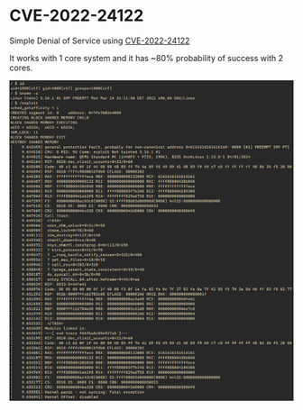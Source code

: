 # CVE-2022-24122

Simple Denial of Service using [CVE-2022-24122](https://nvd.nist.gov/vuln/detail/CVE-2022-24122)

It works with 1 core system and it has ~80% probability of success with 2 cores.

![](./poc.png)
